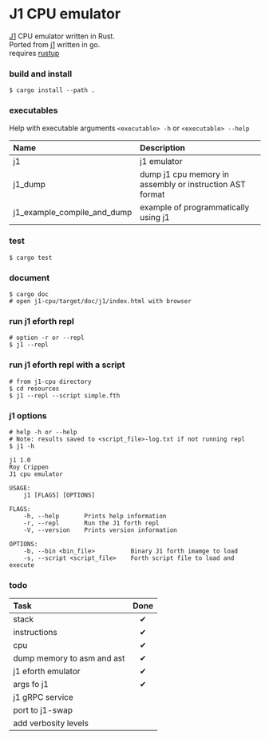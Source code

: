 # J1 CPU emulator

[J1](https://excamera.com/sphinx/fpga-j1.html) CPU emulator written in Rust. <br>
Ported from [j1](https://github.com/dim13/j1) written in go. <br>
requires [rustup](https://rustup.rs/) <br>

### build and install
```shell
$ cargo install --path . 
```
### executables
Help with executable arguments `<executable> -h` or `<executable> --help` <br>

| Name                        |Description |
| :-------------------------  | :------ |
| j1                          | j1 emulator |
| j1_dump                     | dump j1 cpu memory in assembly or instruction AST format |
| j1_example_compile_and_dump | example of programmatically using j1 |

### test
```shell
$ cargo test
```

### document
```shell
$ cargo doc
# open j1-cpu/target/doc/j1/index.html with browser
```

### run j1 eforth repl
```shell
# option -r or --repl
$ j1 --repl
```

### run j1 eforth repl with a script
```shell
# from j1-cpu directory
$ cd resources
$ j1 --repl --script simple.fth
```

### j1 options
```shell
# help -h or --help
# Note: results saved to <script_file>-log.txt if not running repl
$ j1 -h

j1 1.0
Roy Crippen
J1 cpu emulator

USAGE:
    j1 [FLAGS] [OPTIONS]

FLAGS:
    -h, --help       Prints help information
    -r, --repl       Run the J1 forth repl
    -V, --version    Prints version information

OPTIONS:
    -b, --bin <bin_file>          Binary J1 forth imamge to load
    -s, --script <script_file>    Forth script file to load and execute
```


### todo
| Task                       | Done |
| :------------------------  | :------: |
| stack                      | &#x2714; |
| instructions               | &#x2714; |
| cpu                        | &#x2714; |
| dump memory to asm and ast | &#x2714; |
| j1 eforth emulator         | &#x2714; |
| args fo j1                 | &#x2714; |
| j1 gRPC service            |  |
| port to j1-swap            |  |
| add verbosity levels       |  |
